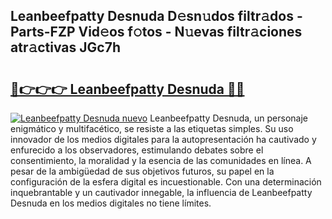 ## Leanbeefpatty Desnuda D𝚎sn𝚞dos filtr𝚊dos - Parts-FZP Vid𝚎os f𝚘tos - N𝚞evas filtr𝚊ciones atr𝚊ctivas JGc7h

# <h2><a href="http://mbch8gb.tromn.icu/?c=Leanbeefpatty+Desnuda">🔗👉👉👉 Leanbeefpatty Desnuda 🔗🔗</a></h2>

[![Leanbeefpatty Desnuda nuevo](https://i.imgur.com/pEAQMta.gif)](http://mbch8gb.tromn.icu/?c=Leanbeefpatty+Desnuda)
Leanbeefpatty Desnuda, un personaje enigmático y multifacético, se resiste a las etiquetas simples. Su uso innovador de los medios digitales para la autopresentación ha cautivado y enfurecido a los observadores, estimulando debates sobre el consentimiento, la moralidad y la esencia de las comunidades en línea. A pesar de la ambigüedad de sus objetivos futuros, su papel en la configuración de la esfera digital es incuestionable. Con una determinación inquebrantable y un cautivador innegable, la influencia de Leanbeefpatty Desnuda en los medios digitales no tiene límites.
